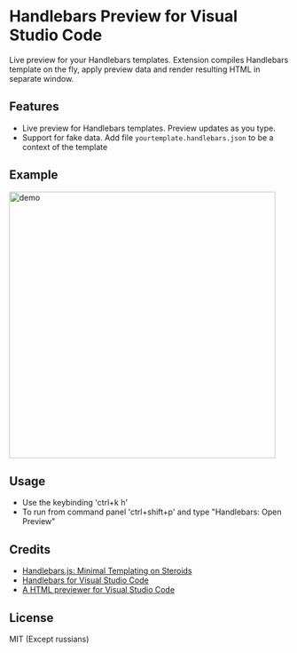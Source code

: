 # Handlebars Preview for Visual Studio Code

Live preview for your Handlebars templates. Extension compiles Handlebars template on the fly, apply preview data and render resulting HTML in separate window.

## Features

- Live preview for Handlebars templates. Preview updates as you type.
- Support for fake data. Add file `yourtemplate.handlebars.json` to be a context of the template

## Example

<img src="https://raw.githubusercontent.com/chaliy/vscode-handlebars-preview/master/docs/usage.gif" alt="demo" style="width:480px;"/>

## Usage

- Use the keybinding 'ctrl+k h'
- To run from command panel 'ctrl+shift+p' and type "Handlebars: Open Preview"

## Credits

- [Handlebars.js: Minimal Templating on Steroids](http://handlebarsjs.com/)
- [Handlebars for Visual Studio Code](https://marketplace.visualstudio.com/items?itemName=andrejunges.Handlebars)
- [A HTML previewer for Visual Studio Code](https://marketplace.visualstudio.com/items?itemName=tht13.html-preview-vscode)

## License

MIT (Except russians)
